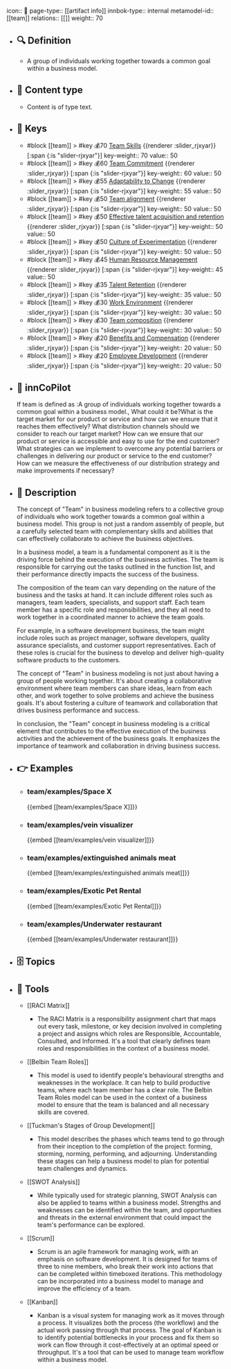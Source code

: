 icon:: 🧿
page-type:: [[artifact info]]
innbok-type:: internal
metamodel-id:: [[team]]
relations:: [[]]
weight:: 70

- ## 🔍 Definition
  - A group of individuals working together towards a common goal within a business model.
- ## 📰 Content type 
  - Content is of type text.
  
- ## 🔑 Keys
  - #block [[team]] > #key 💰70 [Team Skills](https://go.plastilinn.com/#/page/team%2FTeam%20Skills) {{renderer :slider_rjxyar}} [:span {:is "slider-rjxyar"}] 
    key-weight:: 70
    value:: 50
  - #block [[team]] > #key 💰60 [Team Commitment](https://go.plastilinn.com/#/page/team%2FTeam%20Commitment) {{renderer :slider_rjxyar}} [:span {:is "slider-rjxyar"}] 
    key-weight:: 60
    value:: 50
  - #block [[team]] > #key 💰55 [Adaptability to Change](https://go.plastilinn.com/#/page/team%2FAdaptability%20to%20Change) {{renderer :slider_rjxyar}} [:span {:is "slider-rjxyar"}] 
    key-weight:: 55
    value:: 50
  - #block [[team]] > #key 💰50 [Team alignment](https://go.plastilinn.com/#/page/team%2FTeam%20alignment) {{renderer :slider_rjxyar}} [:span {:is "slider-rjxyar"}] 
    key-weight:: 50
    value:: 50
  - #block [[team]] > #key 💰50 [Effective talent acquisition and retention](https://go.plastilinn.com/#/page/team%2FEffective%20talent%20acquisition%20and%20retention) {{renderer :slider_rjxyar}} [:span {:is "slider-rjxyar"}] 
    key-weight:: 50
    value:: 50
  - #block [[team]] > #key 💰50 [Culture of Experimentation](https://go.plastilinn.com/#/page/team%2FCulture%20of%20Experimentation) {{renderer :slider_rjxyar}} [:span {:is "slider-rjxyar"}] 
    key-weight:: 50
    value:: 50
  - #block [[team]] > #key 💰45 [Human Resource Management](https://go.plastilinn.com/#/page/team%2FHuman%20Resource%20Management) {{renderer :slider_rjxyar}} [:span {:is "slider-rjxyar"}] 
    key-weight:: 45
    value:: 50
  - #block [[team]] > #key 💰35 [Talent Retention](https://go.plastilinn.com/#/page/team%2FTalent%20Retention) {{renderer :slider_rjxyar}} [:span {:is "slider-rjxyar"}] 
    key-weight:: 35
    value:: 50
  - #block [[team]] > #key 💰30 [Work Environment](https://go.plastilinn.com/#/page/team%2FWork%20Environment) {{renderer :slider_rjxyar}} [:span {:is "slider-rjxyar"}] 
    key-weight:: 30
    value:: 50
  - #block [[team]] > #key 💰30 [Team composition](https://go.plastilinn.com/#/page/team%2FTeam%20composition) {{renderer :slider_rjxyar}} [:span {:is "slider-rjxyar"}] 
    key-weight:: 30
    value:: 50
  - #block [[team]] > #key 💰20 [Benefits and Compensation](https://go.plastilinn.com/#/page/team%2FBenefits%20and%20Compensation) {{renderer :slider_rjxyar}} [:span {:is "slider-rjxyar"}] 
    key-weight:: 20
    value:: 50
  - #block [[team]] > #key 💰20 [Employee Development](https://go.plastilinn.com/#/page/team%2FEmployee%20Development) {{renderer :slider_rjxyar}} [:span {:is "slider-rjxyar"}] 
    key-weight:: 20
    value:: 50
- ## 🤖 innCoPilot
  If team is defined as :A group of individuals working together towards a common goal within a business model., What could it be?What is the target market for our product or service and how can we ensure that it reaches them effectively?
  What distribution channels should we consider to reach our target market?
  How can we ensure that our product or service is accessible and easy to use for the end customer?
  What strategies can we implement to overcome any potential barriers or challenges in delivering our product or service to the end customer?
  How can we measure the effectiveness of our distribution strategy and make improvements if necessary?
- ## 📖 Description
  The concept of "Team" in business modeling refers to a collective group of individuals who work together towards a common goal within a business model. This group is not just a random assembly of people, but a carefully selected team with complementary skills and abilities that can effectively collaborate to achieve the business objectives.
  
  In a business model, a team is a fundamental component as it is the driving force behind the execution of the business activities. The team is responsible for carrying out the tasks outlined in the function list, and their performance directly impacts the success of the business.
  
  The composition of the team can vary depending on the nature of the business and the tasks at hand. It can include different roles such as managers, team leaders, specialists, and support staff. Each team member has a specific role and responsibilities, and they all need to work together in a coordinated manner to achieve the team goals.
  
  For example, in a software development business, the team might include roles such as project manager, software developers, quality assurance specialists, and customer support representatives. Each of these roles is crucial for the business to develop and deliver high-quality software products to the customers.
  
  The concept of "Team" in business modeling is not just about having a group of people working together. It's about creating a collaborative environment where team members can share ideas, learn from each other, and work together to solve problems and achieve the business goals. It's about fostering a culture of teamwork and collaboration that drives business performance and success.
  
  In conclusion, the "Team" concept in business modeling is a critical element that contributes to the effective execution of the business activities and the achievement of the business goals. It emphasizes the importance of teamwork and collaboration in driving business success.
- ## 👉 Examples
  - ### team/examples/Space X
    {{embed [[team/examples/Space X]]}}
  - ### team/examples/vein visualizer
    {{embed [[team/examples/vein visualizer]]}}
  - ### team/examples/extinguished animals meat
    {{embed [[team/examples/extinguished animals meat]]}}
  - ### team/examples/Exotic Pet Rental
    {{embed [[team/examples/Exotic Pet Rental]]}}
  - ### team/examples/Underwater restaurant
    {{embed [[team/examples/Underwater restaurant]]}}
  
- ## 🗄️ Topics
  
- ## 🧰 Tools
  - [[RACI Matrix]]
    - The RACI Matrix is a responsibility assignment chart that maps out every task, milestone, or key decision involved in completing a project and assigns which roles are Responsible, Accountable, Consulted, and Informed. It's a tool that clearly defines team roles and responsibilities in the context of a business model.
  
  - [[Belbin Team Roles]]
    - This model is used to identify people's behavioural strengths and weaknesses in the workplace. It can help to build productive teams, where each team member has a clear role. The Belbin Team Roles model can be used in the context of a business model to ensure that the team is balanced and all necessary skills are covered.
  
  - [[Tuckman's Stages of Group Development]]
    - This model describes the phases which teams tend to go through from their inception to the completion of the project: forming, storming, norming, performing, and adjourning. Understanding these stages can help a business model to plan for potential team challenges and dynamics.
  
  - [[SWOT Analysis]]
    - While typically used for strategic planning, SWOT Analysis can also be applied to teams within a business model. Strengths and weaknesses can be identified within the team, and opportunities and threats in the external environment that could impact the team's performance can be explored.
  
  - [[Scrum]]
    - Scrum is an agile framework for managing work, with an emphasis on software development. It is designed for teams of three to nine members, who break their work into actions that can be completed within timeboxed iterations. This methodology can be incorporated into a business model to manage and improve the efficiency of a team.
  
  - [[Kanban]]
    - Kanban is a visual system for managing work as it moves through a process. It visualizes both the process (the workflow) and the actual work passing through that process. The goal of Kanban is to identify potential bottlenecks in your process and fix them so work can flow through it cost-effectively at an optimal speed or throughput. It's a tool that can be used to manage team workflow within a business model.
